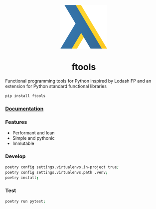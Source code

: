 <div align="center">
    <img src="assets/logo.svg" height="140" alt="ftools logo">
</div>

<h1 align="center">ftools</h1>

Functional programming tools for Python inspired by Lodash FP and an extension
for Python standard functional libraries

```bash
pip install ftools
```

### [Documentation](https://khealth.github.io/fptools/)

### Features

- Performant and lean
- Simple and pythonic
- Immutable

### Develop

```bash
poetry config settings.virtualenvs.in-project true;
poetry config settings.virtualenvs.path .venv;
poetry install;
```

### Test

```bash
poetry run pytest;
```
